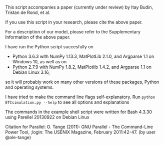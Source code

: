 This script accompanies a paper (currently under review) by Itay Budin, Tristan de Rond, et al.

If you use this script in your research, please cite the above paper.

For a description of our model, please refer to the Supplementary Information of the above paper.

I have run the Python script succesfully on
- Python 3.6.3 with NumPy 1.13.3, MatPlotLib 2.1.0, and Argparse 1.1 on Windows 10, as well as on
- Python 2.7.9 with NumPy 1.8.2, MatPlotlib 1.4.2, and Argparse 1.1 on Debian Linux 3.16,

so it will probably work on many other versions of these packages, Python and operating systems.

I have tried to make the command line flags self-explanatory. Run `python ETCsimulation.py --help`
to see all options and explanations


The commands in the example shell script were written for Bash 4.3.30 using Parellel 20130922
on Debian Linux

Citation for Parallel: O. Tange (2011):
GNU Parallel - The Command-Line Power Tool, ;login: The USENIX Magazine, February 2011:42-47. (by user @ole-tange)
